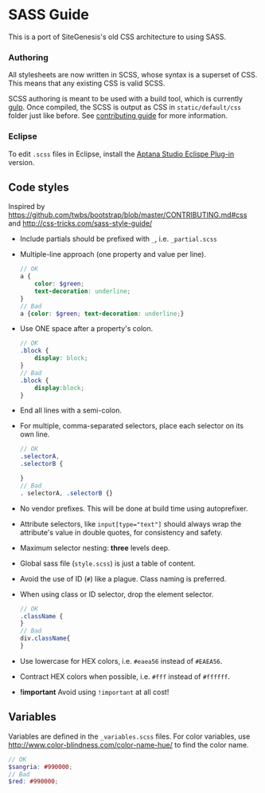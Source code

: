 # SASS Guide
This is a port of SiteGenesis's old CSS architecture to using SASS.

### Authoring
All stylesheets are now written in SCSS, whose syntax is a superset of CSS. This means that any existing CSS is valid SCSS.

SCSS authoring is meant to be used with a build tool, which is currently [gulp](http://gulpjs.com).
Once compiled, the SCSS is output as CSS in `static/default/css` folder just like before. See [contributing guide](https://bitbucket.org/demandware/sitegenesis/src/1b69dfe0af175b1690a21b15fc16a40aa345775c/CONTRIBUTING.md?at=master) for more information.

### Eclipse
To edit `.scss` files in Eclipse, install the [Aptana Studio Eclispe Plug-in](http://www.aptana.com/products/studio3/download) version.

## Code styles
Inspired by <https://github.com/twbs/bootstrap/blob/master/CONTRIBUTING.md#css> and <http://css-tricks.com/sass-style-guide/>

- Include partials should be prefixed with `_`, i.e. `_partial.scss`
- Multiple-line approach (one property and value per line).

    ```scss
    // OK
    a {
    	color: $green;
    	text-decoration: underline;
    }
    // Bad
    a {color: $green; text-decoration: underline;}
    ```

- Use ONE space after a property's colon.

    ```scss
    // OK
    .block {
    	display: block;
    }
    // Bad
    .block {
    	display:block;
    }
    ```

- End all lines with a semi-colon.
- For multiple, comma-separated selectors, place each selector on its own line.

    ```scss
    // OK
    .selectorA,
    .selectorB {

    }
    // Bad
    . selectorA, .selectorB {}
    ```

- No vendor prefixes. This will be done at build time using autoprefixer.
- Attribute selectors, like `input[type="text"]` should always wrap the attribute's value in double quotes, for consistency and safety.
- Maximum selector nesting: **three** levels deep.
- Global sass file (`style.scss`) is just a table of content.
- Avoid the use of ID (`#`) like a plague. Class naming is preferred.
- When using class or ID selector, drop the element selector.

    ```scss
    // OK
    .className {
    }
    // Bad
    div.className{
    }
    ```

- Use lowercase for HEX colors, i.e. `#eaea56` instead of `#EAEA56`.
- Contract HEX colors when possible, i.e. `#fff` instead of `#ffffff`.
- **!important** Avoid using `!important` at all cost!

## Variables
Variables are defined in the `_variables.scss` files.
For color variables, use <http://www.color-blindness.com/color-name-hue/> to find the color name.

```scss
// OK
$sangria: #990000;
// Bad
$red: #990000;
```
